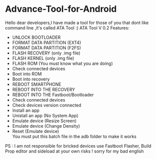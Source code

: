 # Advance-Tool-for-Android
Hello dear developers,I have made a tool for those of you that dont like command line ,it's called ATA Tool :)
ATA Tool V 0.2  Features: 
- UNLOCK BOOTLOADER  
- FORMAT DATA PARTITION (EXT4) 
- FORMAT DATA PARTITION (F2FS)  
- FLASH RECOVERY (only .img file) 
- FLASH KERNEL (only .img file) 
- FLASH ROM (You must know what you are doing) 
- Check connected devices 
- Boot into ROM 
- Boot into recovery 
- REBOOT SMARTPHONE  
- REBOOT INTO THE RECOVERY 
- REBOOT INTO THE Fastboot/Bootloader 
- Check connected devices 
- Check devices version connected  
- Install an app 
- Unistall an app (No System App) 
- Emulate device (Resize Screen) 
- Emulate device (Change Density) 
- Reset (Emulate device)  
You must put this batch file in the adb folder to make it works 

PS : I am not responsible for bricked devices use Fastboot Flasher, Build Prop editor and sideload at your own risks ! 
sorry for my bad english 
